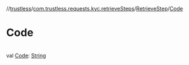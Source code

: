 //[trustless](../../../index.md)/[com.trustless.requests.kyc.retrieveSteps](../index.md)/[RetrieveStep](index.md)/[Code](-code.md)

# Code

\
val [Code](-code.md): [String](https://kotlinlang.org/api/latest/jvm/stdlib/kotlin/-string/index.html)
